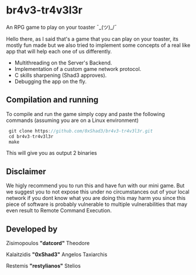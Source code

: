 # br4v3-tr4v3l3r
An RPG game to play on your toaster ¯\_(ツ)_/¯

Hello there, as I said that's a game that you can play on your toaster, its mostly fun made but we also tried to implement some concepts of a real like app that will help each one of us differently. 
- Multithreading on the Server's Backend.
- Implementation of a custom game network protocol.
- C skills sharpening (Shad3 approves).
- Debugging the app on the fly.


## Compilation and running
To compile and run the game simply copy and paste the following commands (assuming you are on a Linux environment)
```c
 git clone https://github.com/0xShad3/br4v3-tr4v3l3r.git
 cd br4v3-tr4v3l3r
 make
```
This will give you as output 2 binaries 

## Disclaimer

We higly recommend you to run this and have fun with our mini game. But we suggest you to not expose this under no circumstances out of your local network if you dont know what you are doing this may harm you since this piece of software is probably vulnerable to multiple vulnerabilities that may even result to Remote Command Execution.



## Developed by
Zisimopoulos **"datcord"** Theodore  

Kalaitzidis **"0xShad3"** Angelos Taxiarchis

Restemis **"restylianos"** Stelios

